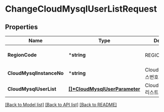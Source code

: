 # ChangeCloudMysqlUserListRequest

## Properties
Name | Type | Description | Notes
------------ | ------------- | ------------- | -------------
**RegionCode** | ***string** | REGION코드 | [optional] [default to null]
**CloudMysqlInstanceNo** | ***string** | CloudMysql인스턴스번호 | [default to null]
**CloudMysqlUserList** | **[[]\*CloudMysqlUserParameter](CloudMysqlUserParameter.md)** | CloudMysqlDBUser리스트 | [default to null]

[[Back to Model list]](../README.md#documentation-for-models) [[Back to API list]](../README.md#documentation-for-api-endpoints) [[Back to README]](../README.md)


